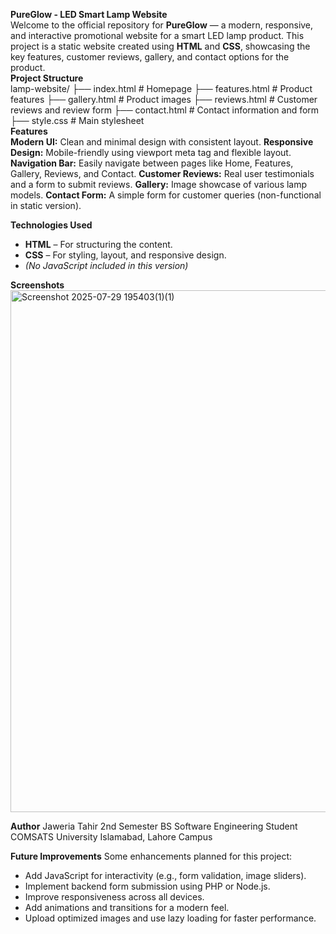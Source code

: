 **PureGlow - LED Smart Lamp Website**
<br>
Welcome to the official repository for **PureGlow** — a modern, responsive, and interactive promotional website for a smart LED lamp product. This project is a static website created using **HTML** and **CSS**, showcasing the key features, customer reviews, gallery, and contact options for the product.
<br>
**Project Structure**
<br>
lamp-website/
├── index.html # Homepage
├── features.html # Product features
├── gallery.html # Product images
├── reviews.html # Customer reviews and review form
├── contact.html # Contact information and form
├── style.css # Main stylesheet
<br>
**Features**
<br>
**Modern UI:** Clean and minimal design with consistent layout.
**Responsive Design:** Mobile-friendly using viewport meta tag and flexible layout.
**Navigation Bar:** Easily navigate between pages like Home, Features, Gallery, Reviews, and Contact.
**Customer Reviews:** Real user testimonials and a form to submit reviews.
**Gallery:** Image showcase of various lamp models.
**Contact Form:** A simple form for customer queries (non-functional in static version).

**Technologies Used**

- **HTML** – For structuring the content.
- **CSS** – For styling, layout, and responsive design.
- *(No JavaScript included in this version)*

**Screenshots**
<img width="1890" height="835" alt="Screenshot 2025-07-29 195403(1)(1)" src="https://github.com/user-attachments/assets/529ab7bc-d1b2-497a-b069-0a4aee09dd42" />

**Author**
Jaweria Tahir
2nd Semester BS Software Engineering Student
COMSATS University Islamabad, Lahore Campus

 **Future Improvements**
Some enhancements planned for this project:
- Add JavaScript for interactivity (e.g., form validation, image sliders).
- Implement backend form submission using PHP or Node.js.
- Improve responsiveness across all devices.
- Add animations and transitions for a modern feel.
- Upload optimized images and use lazy loading for faster performance.

